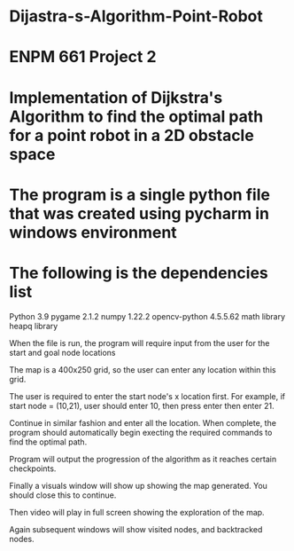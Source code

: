 # Dijastra-s-Algorithm-Point-Robot

# ENPM 661 Project 2
# Implementation of Dijkstra's Algorithm to find the optimal path for a point robot in a 2D obstacle space

# The program is a single python file that was created using pycharm in windows environment
# The following is the dependencies list

Python 3.9
pygame 2.1.2
numpy 1.22.2
opencv-python 4.5.5.62
math library
heapq library

When the file is run, the program will require input from the user for the start and goal node locations

The map is a 400x250 grid, so the user can enter any location within this grid. 

The user is required to enter the start node's x location first. For example, if start node = (10,21), user should enter 10, then press enter
then enter 21. 

Continue in similar fashion and enter all the location. When complete, the program should automatically begin execting the required commands to find the optimal path. 

Program will output the progression of the algorithm as it reaches certain checkpoints. 

Finally a visuals window will show up showing the map generated. You should close this to continue. 

Then video will play in full screen showing the exploration of the map. 

Again subsequent windows will show visited nodes, and backtracked nodes.
